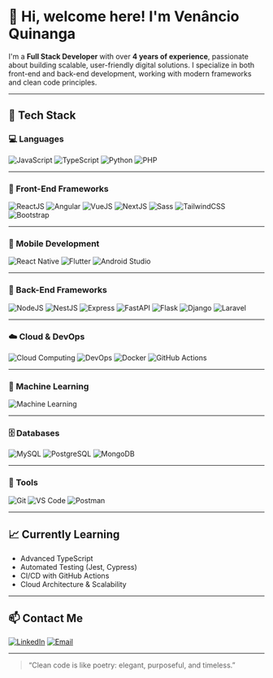 # 👋 Hi, welcome here! I'm Venâncio Quinanga

I'm a **Full Stack Developer** with over **4 years of experience**, passionate about building scalable, user-friendly digital solutions. I specialize in both front-end and back-end development, working with modern frameworks and clean code principles.

---

## 🚀 Tech Stack

### 💻 Languages  
![JavaScript](https://img.shields.io/badge/-JavaScript-F7DF1E?logo=javascript&logoColor=black)
![TypeScript](https://img.shields.io/badge/-TypeScript-3178C6?logo=typescript&logoColor=white)
![Python](https://img.shields.io/badge/-Python-3776AB?logo=python&logoColor=white)
![PHP](https://img.shields.io/badge/-PHP-777BB4?logo=php&logoColor=white)

---

### 🎨 Front-End Frameworks  
![ReactJS](https://img.shields.io/badge/-ReactJS-61DAFB?logo=react&logoColor=black)
![Angular](https://img.shields.io/badge/-Angular-DD0031?logo=angular&logoColor=white)
![VueJS](https://img.shields.io/badge/-VueJS-4FC08D?logo=vue.js&logoColor=white)
![NextJS](https://img.shields.io/badge/-Next.js-000000?logo=next.js&logoColor=white)
![Sass](https://img.shields.io/badge/-Sass-CC6699?logo=sass&logoColor=white)
![TailwindCSS](https://img.shields.io/badge/-TailwindCSS-38B2AC?logo=tailwind-css&logoColor=white)
![Bootstrap](https://img.shields.io/badge/-Bootstrap-7952B3?logo=bootstrap&logoColor=white)

---

### 📱 Mobile Development  
![React Native](https://img.shields.io/badge/-React%20Native-61DAFB?logo=react&logoColor=black)
![Flutter](https://img.shields.io/badge/-Flutter-02569B?logo=flutter&logoColor=white)
![Android Studio](https://img.shields.io/badge/-Android%20Studio-3DDC84?logo=android-studio&logoColor=white)

---

### 🔧 Back-End Frameworks  
![NodeJS](https://img.shields.io/badge/-Node.js-339933?logo=node.js&logoColor=white)
![NestJS](https://img.shields.io/badge/-NestJS-E0234E?logo=nestjs&logoColor=white)
![Express](https://img.shields.io/badge/-Express-000000?logo=express&logoColor=white)
![FastAPI](https://img.shields.io/badge/-FastAPI-009688?logo=fastapi&logoColor=white)
![Flask](https://img.shields.io/badge/-Flask-000000?logo=flask&logoColor=white)
![Django](https://img.shields.io/badge/-Django-092E20?logo=django&logoColor=white)
![Laravel](https://img.shields.io/badge/-Laravel-FF2D20?logo=laravel&logoColor=white)

---

### ☁️ Cloud & DevOps  
![Cloud Computing](https://img.shields.io/badge/-Cloud%20Computing-4285F4?logo=google-cloud&logoColor=white)
![DevOps](https://img.shields.io/badge/-DevOps-FF9900?logo=amazon-aws&logoColor=white)
![Docker](https://img.shields.io/badge/-Docker-2496ED?logo=docker&logoColor=white)
![GitHub Actions](https://img.shields.io/badge/-GitHub%20Actions-2088FF?logo=github-actions&logoColor=white)

---

### 🤖 Machine Learning  
![Machine Learning](https://img.shields.io/badge/-Machine%20Learning-FF6F00?logo=tensorflow&logoColor=white)

---

### 🗄️ Databases  
![MySQL](https://img.shields.io/badge/-MySQL-4479A1?logo=mysql&logoColor=white)
![PostgreSQL](https://img.shields.io/badge/-PostgreSQL-336791?logo=postgresql&logoColor=white)
![MongoDB](https://img.shields.io/badge/-MongoDB-47A248?logo=mongodb&logoColor=white)

---

### 🧰 Tools  
![Git](https://img.shields.io/badge/-Git-F05032?logo=git&logoColor=white)
![VS Code](https://img.shields.io/badge/-VS%20Code-007ACC?logo=visual-studio-code&logoColor=white)
![Postman](https://img.shields.io/badge/-Postman-FF6C37?logo=postman&logoColor=white)

---

## 📈 Currently Learning  
- Advanced TypeScript  
- Automated Testing (Jest, Cypress)  
- CI/CD with GitHub Actions  
- Cloud Architecture & Scalability  

---

## 📫 Contact Me  
[![LinkedIn](https://img.shields.io/badge/-LinkedIn-0A66C2?logo=linkedin&logoColor=white)](https://www.linkedin.com/in/ven%C3%A2ncio-quinanga-37a827319/)
[![Email](https://img.shields.io/badge/-Email-D14836?logo=gmail&logoColor=white)](mailto:venancioquinanga@gmail.com)

---

> “Clean code is like poetry: elegant, purposeful, and timeless.”
